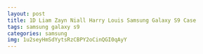 ```yaml
---
layout: post
title: 1D Liam Zayn Niall Harry Louis Samsung Galaxy S9 Case
tags: samsung galaxy s9
categories: samsung
img: 1u2seyHmSdYytsRzCBPY2oCinQGI0qAyY
---
```

